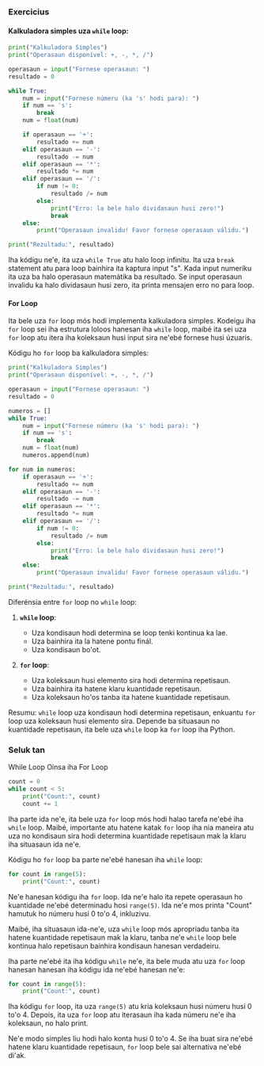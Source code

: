 ### Exercicius

#### Kalkuladora simples uza `while` loop:

```python
print("Kalkuladora Simples")
print("Operasaun disponível: +, -, *, /")

operasaun = input("Fornese operasaun: ")
resultado = 0

while True:
    num = input("Fornese númeru (ka 's' hodi para): ")
    if num == 's':
        break
    num = float(num)

    if operasaun == '+':
        resultado += num
    elif operasaun == '-':
        resultado -= num
    elif operasaun == '*':
        resultado *= num
    elif operasaun == '/':
        if num != 0:
            resultado /= num
        else:
            print("Erro: la bele halo dividasaun husi zero!")
            break
    else:
        print("Operasaun invalidu! Favor fornese operasaun válidu.")

print("Rezultadu:", resultado)
```

Iha kódigu ne'e, ita uza `while True` atu halo loop infinitu. Ita uza `break` statement atu para loop bainhira ita kaptura input "s". Kada input numeriku ita uza ba halo operasaun matemátika ba resultado. Se input operasaun invalidu ka halo dividasaun husi zero, ita printa mensajen erro no para loop.

#### For Loop

Ita bele uza `for` loop mós hodi implementa kalkuladora simples. Kodeigu iha `for` loop sei iha estrutura loloos hanesan iha `while` loop, maibé ita sei uza `for` loop atu itera iha koleksaun husi input sira ne'ebé fornese husi úzuaris.

Kódigu ho `for` loop ba kalkuladora simples:

```python
print("Kalkuladora Simples")
print("Operasaun disponível: +, -, *, /")

operasaun = input("Fornese operasaun: ")
resultado = 0

numeros = []
while True:
    num = input("Fornese númeru (ka 's' hodi para): ")
    if num == 's':
        break
    num = float(num)
    numeros.append(num)

for num in numeros:
    if operasaun == '+':
        resultado += num
    elif operasaun == '-':
        resultado -= num
    elif operasaun == '*':
        resultado *= num
    elif operasaun == '/':
        if num != 0:
            resultado /= num
        else:
            print("Erro: la bele halo dividasaun husi zero!")
            break
    else:
        print("Operasaun invalidu! Favor fornese operasaun válidu.")

print("Rezultadu:", resultado)
```

Diferénsia entre `for` loop no `while` loop:

1. **`while` loop**:

   - Uza kondisaun hodi determina se loop tenki kontinua ka lae.
   - Uza bainhira ita la hatene pontu finál.
   - Uza kondisaun bo'ot.

2. **`for` loop**:
   - Uza koleksaun husi elemento sira hodi determina repetisaun.
   - Uza bainhira ita hatene klaru kuantidade repetisaun.
   - Uza koleksaun ho'os tanba ita hatene kuantidade repetisaun.

Resumu: `while` loop uza kondisaun hodi determina repetisaun, enkuantu `for` loop uza koleksaun husi elemento sira. Depende ba situasaun no kuantidade repetisaun, ita bele uza `while` loop ka `for` loop iha Python.

### Seluk tan

While Loop Oinsa iha For Loop

```python
count = 0
while count < 5:
    print("Count:", count)
    count += 1
```

Iha parte ida ne'e, ita bele uza `for` loop mós hodi halao tarefa ne'ebé iha `while` loop. Maibé, importante atu hatene katak `for` loop iha nia maneira atu uza no kondisaun sira hodi determina kuantidade repetisaun mak la klaru iha situasaun ida ne'e.

Kódigu ho `for` loop ba parte ne'ebé hanesan iha `while` loop:

```python
for count in range(5):
    print("Count:", count)
```

Ne'e hanesan kódigu iha `for` loop. Ida ne'e halo ita repete operasaun ho kuantidade ne'ebé determinadu hosi `range(5)`. Ida ne'e mos printa "Count" hamutuk ho númeru husi 0 to'o 4, inkluzivu.

Maibé, iha situasaun ida-ne'e, uza `while` loop mós apropriadu tanba ita hatene kuantidade repetisaun mak la klaru, tanba ne'e `while` loop bele kontinua halo repetisaun bainhira kondisaun hanesan verdadeiru.

Iha parte ne'ebé ita iha kódigu `while` ne'e, ita bele muda atu uza `for` loop hanesan hanesan iha kódigu ida ne'ebé hanesan ne'e:

```python
for count in range(5):
    print("Count:", count)
```

Iha kódigu `for` loop, ita uza `range(5)` atu kria koleksaun husi númeru husi 0 to'o 4. Depois, ita uza `for` loop atu iterasaun iha kada númeru ne'e iha koleksaun, no halo print.

Ne'e modo simples liu hodi halo konta husi 0 to'o 4. Se iha buat sira ne'ebé hatene klaru kuantidade repetisaun, `for` loop bele sai alternativa ne'ebé di'ak.
